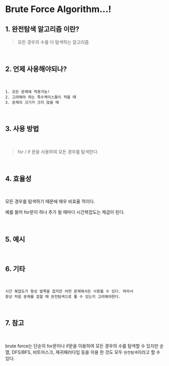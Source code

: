 Brute Force Algorithm...!
=======================

## 1. 완전탐색 알고리즘 이란?

> 모든 경우의 수를 다 탐색하는 알고리즘

<br>

## 2. 언제 사용해야되나?
<br>

    1. 모든 문제에 적용가능!
    2. 고려해야 하는 특수케이스들이 적을 때
    3. 문제의 크기가 크지 않을 때

<Br>

## 3. 사용 방법
<br>

> for / if 문을 사용하여 모든 경우를 탐색한다.

<br>

## 4. 효율성
<br>

모든 경우를 탐색하기 때문에 매우 비효율 적이다. 

예를 들어 for문이 하나 추가 될 때마다 시간복잡도는 제곱이 된다.

<br>

## 5. 예시

<br>

## 6. 기타
<br>

    시간 복잡도가 항상 발목을 잡지만 어떤 문제에서든 사용될 수 있다. 따라서
    항상 처음 문제를 접할 때 완전탐색으로 풀 수 있는지 고려해야한다. 

<br>

## 7. 참고

<br>

brute force는 단순히 for문이나 if문을 이용하여 모든 경우의 수를 탐색할 수 있지만 순열, DFS/BFS, 비트마스크, 재귀패러다임 등을 이용 한 것도 모두 `완전탐색`이라고 할 수 있다.

<br>
